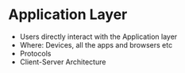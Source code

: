 # Application Layer
- Users directly interact with the Application layer
- Where: Devices, all the apps and browsers etc
- Protocols
- Client-Server Architecture
